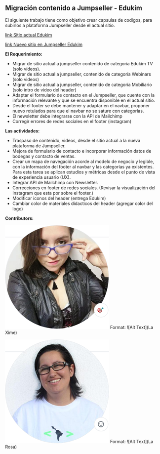 ## Migración contenido a Jumpseller - Edukim

El siguiente trabajo tiene como objetivo crear capsulas de codigos, para subirlos a plataforma Jumpseller desde el actual sitio.

[link Sitio actual Edukim](https://edukim.cl/)

[link Nuevo sitio en Jumpseller Edukim](https://ofertas.edukim.cl/ )



**El Requerimiento:**

* Migrar de sitio actual a jumpseller contenido de categoria Edukim TV (solo vídeos).
* Migrar de sitio actual a jumpseller, contenido de categoría Webinars (solo videos)
* Migrar de sitio actual a jumpseller, contenido de categoría Mobiliario (solo intro de video
del header)
* Adaptar el formulario de contacto en el Jumpseller, que cuente con la información
relevante y que se encuentra disponible en el actual sitio.
* Desde el footer se debe mantener y adaptar en el navbar, proponer nuevo rotulados
para que el navbar no se sature con categorías.
* El newsletter debe integrarse con la API de Mailchimp
* Corregir errores de redes sociales en el footer (instagram)



**Las actividades:**

* Traspaso de contenido, videos, desde el sitio actual a la nueva plataforma de Jumpseller.
* Mejora de formulario de contacto e incorporar información datos de bodegas y contacto de ventas.
* Crear un mapa de navegación acorde al modelo de negocio y legible, con la información del footer al navbar y las categorías ya existentes. Para esta tarea se aplican estudios y métricas desde el punto de vista de experiencia usuario (UX).
* Integrar API de Mailchimp con Newsletter.
* Correcciones en footer de redes sociales. (Revisar la visualización del Instagram que esta por sobre el footer.)
* Modificar iconos del header (entrega Edukim)
* Cambiar color de materiales didacticos del header (agregar color del logo)


**Contributors:**

![Ximena Videla](assets/img/xime.png)
Format: ![Alt Text](La Xime)


![Rosa Morales](assets/img/Rosa.png)
Format: ![Alt Text](La Rosa)

